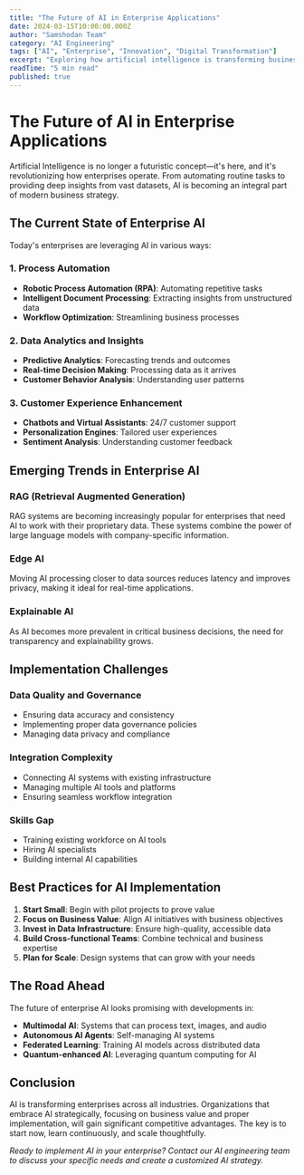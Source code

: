 ```yaml
---
title: "The Future of AI in Enterprise Applications"
date: 2024-03-15T10:00:00.000Z
author: "Samshodan Team"
category: "AI Engineering"
tags: ["AI", "Enterprise", "Innovation", "Digital Transformation"]
excerpt: "Exploring how artificial intelligence is transforming business processes and creating new opportunities for innovation across various industries."
readTime: "5 min read"
published: true
---
```


# The Future of AI in Enterprise Applications

Artificial Intelligence is no longer a futuristic concept—it's here, and it's revolutionizing how enterprises operate. From automating routine tasks to providing deep insights from vast datasets, AI is becoming an integral part of modern business strategy.

## The Current State of Enterprise AI

Today's enterprises are leveraging AI in various ways:

### 1. Process Automation
- **Robotic Process Automation (RPA)**: Automating repetitive tasks
- **Intelligent Document Processing**: Extracting insights from unstructured data
- **Workflow Optimization**: Streamlining business processes

### 2. Data Analytics and Insights
- **Predictive Analytics**: Forecasting trends and outcomes
- **Real-time Decision Making**: Processing data as it arrives
- **Customer Behavior Analysis**: Understanding user patterns

### 3. Customer Experience Enhancement
- **Chatbots and Virtual Assistants**: 24/7 customer support
- **Personalization Engines**: Tailored user experiences
- **Sentiment Analysis**: Understanding customer feedback

## Emerging Trends in Enterprise AI

### RAG (Retrieval Augmented Generation)
RAG systems are becoming increasingly popular for enterprises that need AI to work with their proprietary data. These systems combine the power of large language models with company-specific information.

### Edge AI
Moving AI processing closer to data sources reduces latency and improves privacy, making it ideal for real-time applications.

### Explainable AI
As AI becomes more prevalent in critical business decisions, the need for transparency and explainability grows.

## Implementation Challenges

### Data Quality and Governance
- Ensuring data accuracy and consistency
- Implementing proper data governance policies
- Managing data privacy and compliance

### Integration Complexity
- Connecting AI systems with existing infrastructure
- Managing multiple AI tools and platforms
- Ensuring seamless workflow integration

### Skills Gap
- Training existing workforce on AI tools
- Hiring AI specialists
- Building internal AI capabilities

## Best Practices for AI Implementation

1. **Start Small**: Begin with pilot projects to prove value
2. **Focus on Business Value**: Align AI initiatives with business objectives
3. **Invest in Data Infrastructure**: Ensure high-quality, accessible data
4. **Build Cross-functional Teams**: Combine technical and business expertise
5. **Plan for Scale**: Design systems that can grow with your needs

## The Road Ahead

The future of enterprise AI looks promising with developments in:

- **Multimodal AI**: Systems that can process text, images, and audio
- **Autonomous AI Agents**: Self-managing AI systems
- **Federated Learning**: Training AI models across distributed data
- **Quantum-enhanced AI**: Leveraging quantum computing for AI

## Conclusion

AI is transforming enterprises across all industries. Organizations that embrace AI strategically, focusing on business value and proper implementation, will gain significant competitive advantages. The key is to start now, learn continuously, and scale thoughtfully.

*Ready to implement AI in your enterprise? Contact our AI engineering team to discuss your specific needs and create a customized AI strategy.*